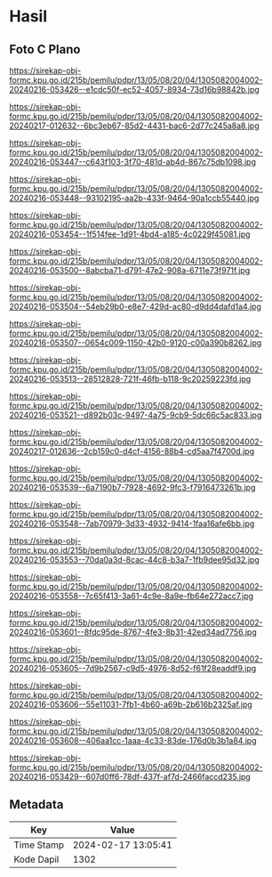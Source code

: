 # Hasil

## Foto C Plano

https://sirekap-obj-formc.kpu.go.id/215b/pemilu/pdpr/13/05/08/20/04/1305082004002-20240216-053426--e1cdc50f-ec52-4057-8934-73d16b98842b.jpg

https://sirekap-obj-formc.kpu.go.id/215b/pemilu/pdpr/13/05/08/20/04/1305082004002-20240217-012632--6bc3eb67-85d2-4431-bac6-2d77c245a8a8.jpg

https://sirekap-obj-formc.kpu.go.id/215b/pemilu/pdpr/13/05/08/20/04/1305082004002-20240216-053447--c643f103-3f70-481d-ab4d-867c75db1098.jpg

https://sirekap-obj-formc.kpu.go.id/215b/pemilu/pdpr/13/05/08/20/04/1305082004002-20240216-053448--93102195-aa2b-433f-9464-90a1ccb55440.jpg

https://sirekap-obj-formc.kpu.go.id/215b/pemilu/pdpr/13/05/08/20/04/1305082004002-20240216-053454--1f514fee-1d91-4bd4-a185-4c0229f45081.jpg

https://sirekap-obj-formc.kpu.go.id/215b/pemilu/pdpr/13/05/08/20/04/1305082004002-20240216-053500--8abcba71-d791-47e2-908a-6711e73f971f.jpg

https://sirekap-obj-formc.kpu.go.id/215b/pemilu/pdpr/13/05/08/20/04/1305082004002-20240216-053504--54eb29b0-e8e7-429d-ac80-d9dd4dafd1a4.jpg

https://sirekap-obj-formc.kpu.go.id/215b/pemilu/pdpr/13/05/08/20/04/1305082004002-20240216-053507--0654c009-1150-42b0-9120-c00a390b8262.jpg

https://sirekap-obj-formc.kpu.go.id/215b/pemilu/pdpr/13/05/08/20/04/1305082004002-20240216-053513--28512828-721f-46fb-b118-9c20259223fd.jpg

https://sirekap-obj-formc.kpu.go.id/215b/pemilu/pdpr/13/05/08/20/04/1305082004002-20240216-053521--d892b03c-9497-4a75-9cb9-5dc66c5ac833.jpg

https://sirekap-obj-formc.kpu.go.id/215b/pemilu/pdpr/13/05/08/20/04/1305082004002-20240217-012636--2cb159c0-d4cf-4156-88b4-cd5aa7f4700d.jpg

https://sirekap-obj-formc.kpu.go.id/215b/pemilu/pdpr/13/05/08/20/04/1305082004002-20240216-053539--6a7190b7-7928-4692-9fc3-f7916473261b.jpg

https://sirekap-obj-formc.kpu.go.id/215b/pemilu/pdpr/13/05/08/20/04/1305082004002-20240216-053548--7ab70979-3d33-4932-9414-1faa16afe6bb.jpg

https://sirekap-obj-formc.kpu.go.id/215b/pemilu/pdpr/13/05/08/20/04/1305082004002-20240216-053553--70da0a3d-8cac-44c8-b3a7-1fb9dee95d32.jpg

https://sirekap-obj-formc.kpu.go.id/215b/pemilu/pdpr/13/05/08/20/04/1305082004002-20240216-053558--7c65f413-3a61-4c9e-8a9e-fb64e272acc7.jpg

https://sirekap-obj-formc.kpu.go.id/215b/pemilu/pdpr/13/05/08/20/04/1305082004002-20240216-053601--8fdc95de-8767-4fe3-8b31-42ed34ad7756.jpg

https://sirekap-obj-formc.kpu.go.id/215b/pemilu/pdpr/13/05/08/20/04/1305082004002-20240216-053605--7d9b2567-c9d5-4976-8d52-f61f28eaddf9.jpg

https://sirekap-obj-formc.kpu.go.id/215b/pemilu/pdpr/13/05/08/20/04/1305082004002-20240216-053606--55e11031-7fb1-4b60-a69b-2b616b2325af.jpg

https://sirekap-obj-formc.kpu.go.id/215b/pemilu/pdpr/13/05/08/20/04/1305082004002-20240216-053608--406aa1cc-1aaa-4c33-83de-176d0b3b1a84.jpg

https://sirekap-obj-formc.kpu.go.id/215b/pemilu/pdpr/13/05/08/20/04/1305082004002-20240216-053429--607d0ff6-78df-437f-af7d-2466faccd235.jpg


## Metadata

| Key        | Value               |
| ---------- | ------------------- |
| Time Stamp | 2024-02-17 13:05:41 |
| Kode Dapil | 1302                |



